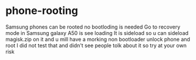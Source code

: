 # phone-rooting
Samsung phones can be rooted no bootloding is needed
Go to recovery mode in Samsung galaxy A50 is see loading
It is sideload so u can sideload magisk.zip on it and u mill have a morking non bootloader unlock phone and root
I did not test that and didn't see people tolk about it so try at your own risk

